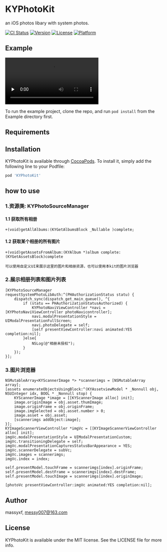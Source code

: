 # KYPhotoKit

an iOS photos libary with system photos.

[![CI Status](https://img.shields.io/travis/massyxf/KYPhotoKit.svg?style=flat)](https://travis-ci.org/massyxf/KYPhotoKit)
[![Version](https://img.shields.io/cocoapods/v/KYPhotoKit.svg?style=flat)](https://cocoapods.org/pods/KYPhotoKit)
[![License](https://img.shields.io/cocoapods/l/KYPhotoKit.svg?style=flat)](https://cocoapods.org/pods/KYPhotoKit)
[![Platform](https://img.shields.io/cocoapods/p/KYPhotoKit.svg?style=flat)](https://cocoapods.org/pods/KYPhotoKit)

## Example
<video id="video" controls="" preload="none">
<source id="mp4" src="https://v.youku.com/v_show/id_XNTE1ODY4MzY2OA==.html" type="video/mp4">
</video>

To run the example project, clone the repo, and run `pod install` from the Example directory first.

## Requirements

## Installation

KYPhotoKit is available through [CocoaPods](https://cocoapods.org). To install
it, simply add the following line to your Podfile:

```ruby
pod 'KYPhotoKit'
```

## how to use
### 1.资源类: KYPhotoSourceManager
#### 1.1 获取所有相册
```
+(void)getAllAlbums:(KYGetAlbumsBlock _Nullable )complete;
```
#### 1.2 获取某个相册的所有图片
```
+(void)getAssetsFromAlbum:(KYAlbum *)album complete:(KYGetAssetsBlock)complete
```
`可以使用自定义UI来展示这里的图片和相册资源，也可以使用本kit的图片浏览器 `
### 2.展示相册列表和图片列表
```
[KYPhotoSourceManager requestSystemPhotoLibAuth:^(PHAuthorizationStatus statu) {
    dispatch_sync(dispatch_get_main_queue(), ^{
        if (statu == PHAuthorizationStatusAuthorized) {
            KYPhotoNaviViewController *navi = [KYPhotoNaviViewController photoNavicontroller];
            navi.modalPresentationStyle = UIModalPresentationFullScreen;
            navi.photoDelegate = self;
            [self presentViewController:navi animated:YES completion:nil];
        }else{
            NSLog(@"相册未授权");
        }
    });
}];
```

### 3.图片浏览器
```
NSMutableArray<KYScannerImage *> *scannerimgs = [NSMutableArray array];
[assets enumerateObjectsUsingBlock:^(KYAssetviewModel * _Nonnull obj, NSUInteger idx, BOOL * _Nonnull stop) {
    KYScannerImage *image = [[KYScannerImage alloc] init];
    image.originImage = obj.asset.thumImage;
    image.originFrame = obj.originFrame;
    image.imgSelected = obj.asset.number > 0;
    image.asset = obj.asset;
    [scannerimgs addObject:image];
}];
KYImageScannerViewController *imgVc = [[KYImageScannerViewController alloc] init];
imgVc.modalPresentationStyle = UIModalPresentationCustom;
imgVc.transitioningDelegate = self;
imgVc.modalPresentationCapturesStatusBarAppearance = YES;
imgVc.scannerDelegate = subVc;
imgVc.images = scannerimgs;
imgVc.index = index;

self.presentModel.touchFrame = scannerimgs[index].originFrame;
self.presentModel.destFrame = scannerimgs[index].destFrame;
self.presentModel.touchImage = scannerimgs[index].originImage;

[photoVc presentViewController:imgVc animated:YES completion:nil];
```

## Author

massyxf, messy007@163.com

## License

KYPhotoKit is available under the MIT license. See the LICENSE file for more info.
